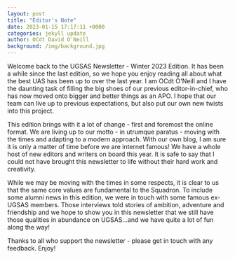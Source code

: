 ```yaml
---
layout: post
title: "Editor's Note"
date: 2023-01-15 17:17:11 +0000
categories: jekyll update
author: OCdt David O'Neill
background: /img/background.jpg
---
```


Welcome back to the UGSAS Newsletter - Winter 2023 Edition. It has been a while since the last edition, so we hope you enjoy reading all about what the best UAS has been up to over the last year. I am OCdt O'Neill and I have the daunting task of filling the big shoes of our previous editor-in-chief, who has now moved onto bigger and better things as an APO. I hope that our team can live up to previous expectations, but also put our own new twists into this project.

This edition brings with it a lot of change - first and foremost the online format. We are living up to our motto - in utrumque paratus - moving with the times and adapting to a modern approach. With our own blog, I am sure it is only a matter of time before we are internet famous! We have a whole host of new editors and writers on board this year. It is safe to say that I could not have brought this newsletter to life without their hard work and creativity.

While we may be moving with the times in some respects, it is clear to us that the same core values are fundamental to the Squadron. To include some alumni news in this edition, we were in touch with some famous ex-UGSAS members. Those interviews told stories of ambition, adventure and friendship and we hope to show you in this newsletter that we still have those qualities in abundance on UGSAS...and we have quite a lot of fun along the way!

Thanks to all who support the newsletter - please get in touch with any feedback. Enjoy!
